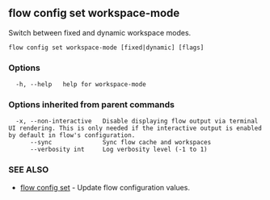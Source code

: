## flow config set workspace-mode

Switch between fixed and dynamic workspace modes.

```
flow config set workspace-mode [fixed|dynamic] [flags]
```

### Options

```
  -h, --help   help for workspace-mode
```

### Options inherited from parent commands

```
  -x, --non-interactive   Disable displaying flow output via terminal UI rendering. This is only needed if the interactive output is enabled by default in flow's configuration.
      --sync              Sync flow cache and workspaces
      --verbosity int     Log verbosity level (-1 to 1)
```

### SEE ALSO

* [flow config set](flow_config_set.md)	 - Update flow configuration values.

